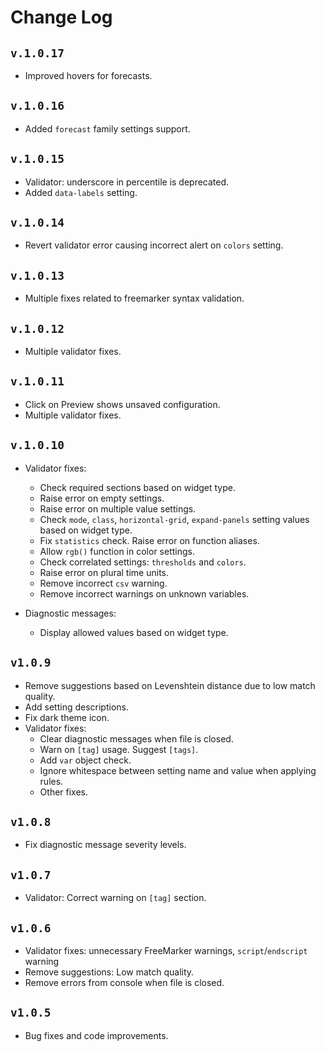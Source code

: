 # Change Log

## `v.1.0.17`

* Improved hovers for forecasts.

## `v.1.0.16`

* Added `forecast` family settings support.

## `v.1.0.15`

* Validator: underscore in percentile is deprecated.
* Added `data-labels` setting.

## `v.1.0.14`

* Revert validator error causing incorrect alert on `colors` setting.

## `v.1.0.13`

* Multiple fixes related to freemarker syntax validation.

## `v.1.0.12`

* Multiple validator fixes.

## `v.1.0.11`

* Click on Preview shows unsaved configuration.
* Multiple validator fixes.

## `v.1.0.10`

* Validator fixes:
  * Check required sections based on widget type.
  * Raise error on empty settings.
  * Raise error on multiple value settings.
  * Check `mode`, `class`, `horizontal-grid`, `expand-panels` setting values based on widget type.
  * Fix `statistics` check. Raise error on function aliases.
  * Allow `rgb()` function in color settings.
  * Check correlated settings: `thresholds` and `colors`.
  * Raise error on plural time units.
  * Remove incorrect `csv` warning.
  * Remove incorrect warnings on unknown variables.

* Diagnostic messages:
  * Display allowed values based on widget type.

## `v1.0.9`

* Remove suggestions based on Levenshtein distance due to low match quality.
* Add setting descriptions.
* Fix dark theme icon.
* Validator fixes:
  * Clear diagnostic messages when file is closed.
  * Warn on `[tag]` usage. Suggest `[tags]`.
  * Add `var` object check.
  * Ignore whitespace between setting name and value when applying rules.
  * Other fixes.

## `v1.0.8`

* Fix diagnostic message severity levels.

## `v1.0.7`

* Validator: Correct warning on `[tag]` section.

## `v1.0.6`

* Validator fixes: unnecessary FreeMarker warnings, `script`/`endscript` warning
* Remove suggestions: Low match quality.
* Remove errors from console when file is closed.

## `v1.0.5`

* Bug fixes and code improvements.
